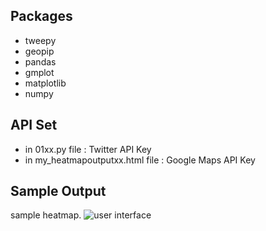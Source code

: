 ## Packages
- tweepy
- geopip
- pandas
- gmplot
- matplotlib
- numpy

## API Set
- in 01xx.py file : Twitter API Key
- in my_heatmapoutputxx.html file : Google Maps API Key

## Sample Output
sample heatmap.
![user interface](./outputheatmap.jpg)
